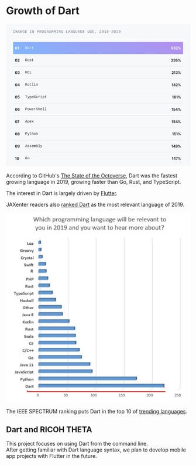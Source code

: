 # Growth of Dart

![dart growth](images/dart2019.png)

According to GitHub's [The State of the Octoverse](https://octoverse.github.com/#top-languages), Dart was the fastest growing language in 2019,
growing faster than Go, Rust, and TypeScript.  

The interest in Dart is largely driven by [Flutter](https://flutter.dev/).

JAXenter readers also [ranked Dart](https://jaxenter.com/poll-results-dart-word-2019-154779.html) as the most relevant language of 2019.

![JAXenter poll](images/jaxenter.png)

The IEEE SPECTRUM ranking puts Dart in the top 10 of 
[trending languages](https://spectrum.ieee.org/ns/IEEE_TPL_2019/index/2019/1/1/1/1/1/5/1/75/1/50/1/100/1/50/1/75/1/75/1/20/1/50/1/40/1/50/).

## Dart and RICOH THETA

This project focuses on using Dart from the command line.  
After getting familiar with Dart language syntax, we 
plan to develop mobile app projects with Flutter in the future.
